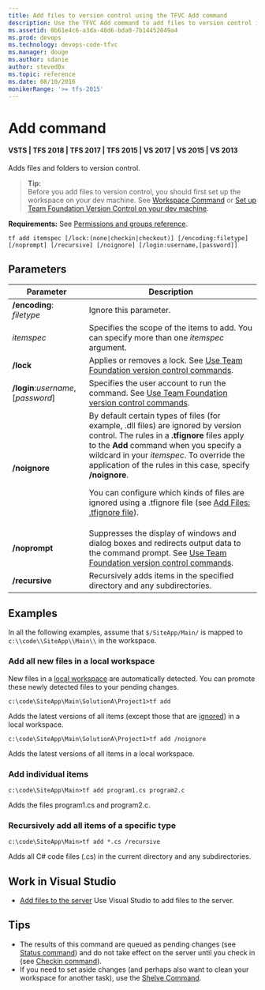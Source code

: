 ```yaml
---
title: Add files to version control using the TFVC Add command
description: Use the TFVC Add command to add files to version control in TFS
ms.assetid: 0b61e4c6-a3da-48d6-bda0-7b14452049a4
ms.prod: devops
ms.technology: devops-code-tfvc
ms.manager: douge
ms.author: sdanie
author: steved0x
ms.topic: reference
ms.date: 08/10/2016
monikerRange: '>= tfs-2015'
---
```



# Add command

#### VSTS | TFS 2018 | TFS 2017 | TFS 2015 | VS 2017 | VS 2015 | VS 2013

Adds files and folders to version control.

>**Tip:**  
>Before you add files to version control, you should first set up the workspace on your dev machine. See [Workspace Command](workspace-command.md) or [Set up Team Foundation Version Control on your dev machine](set-up-team-foundation-version-control-your-dev-machine.md).  

**Requirements:** See [Permissions and groups reference](../security/permissions.md).

    tf add itemspec [/lock:(none|checkin|checkout)] [/encoding:filetype] 
    [/noprompt] [/recursive] [/noignore] [/login:username,[password]] 

## Parameters

|**Parameter**|**Description**|
|---|---|
|**/encoding**: *filetype*|Ignore this parameter.|
|*itemspec*|Specifies the scope of the items to add. You can specify more than one *itemspec* argument.|For syntax, see [Use Team Foundation version control commands](use-team-foundation-version-control-commands.md).|
|**/lock**|Applies or removes a lock. See [Use Team Foundation version control commands](use-team-foundation-version-control-commands.md).|
|**/login**:*username*,[*password*]|Specifies the user account to run the command. See [Use Team Foundation version control commands](use-team-foundation-version-control-commands.md).|
|**/noignore**|By default certain types of files (for example, .dll files) are ignored by version control. The rules in a **.tfignore** files apply to the **Add** command when you specify a wildcard in your *itemspec*. To override the application of the rules in this case, specify **/noignore**.<p> You can configure which kinds of files are ignored using a .tfignore file (see <a href="add-files-server.md#tfignore">Add Files: .tfignore file</a>).|
|**/noprompt**|Suppresses the display of windows and dialog boxes and redirects output data to the command prompt. See [Use Team Foundation version control commands](use-team-foundation-version-control-commands.md).|
|**/recursive**|Recursively adds items in the specified directory and any subdirectories.|

## Examples

In all the following examples, assume that `$/SiteApp/Main/` is mapped to `c:\\code\\SiteApp\\Main\\` in the workspace.

### Add all new files in a local workspace

New files in a [local workspace](decide-between-using-local-server-workspace.md) are automatically detected. You can promote these newly detected files to your pending changes.

    c:\code\SiteApp\Main\SolutionA\Project1>tf add

Adds the latest versions of all items (except those that are [ignored](add-files-server.md#tfignore)) in a local workspace.

    c:\code\SiteApp\Main\SolutionA\Project1>tf add /noignore

Adds the latest versions of all items in a local workspace.

### Add individual items
    c:\code\SiteApp\Main>tf add program1.cs program2.c

Adds the files program1.cs and program2.c.

### Recursively add all items of a specific type
    c:\code\SiteApp\Main>tf add *.cs /recursive

Adds all C\# code files (.cs) in the current directory and any subdirectories.

## Work in Visual Studio

-    [Add files to the server](add-files-server.md)  Use Visual Studio to add files to the server.

## Tips

-   The results of this command are queued as pending changes (see [Status command](status-command.md)) and do not take effect on the server until you check in (see [Checkin command](checkin-command.md)).  
-   If you need to set aside changes (and perhaps also want to clean your workspace for another task), use the [Shelve Command](shelve-command.md).
